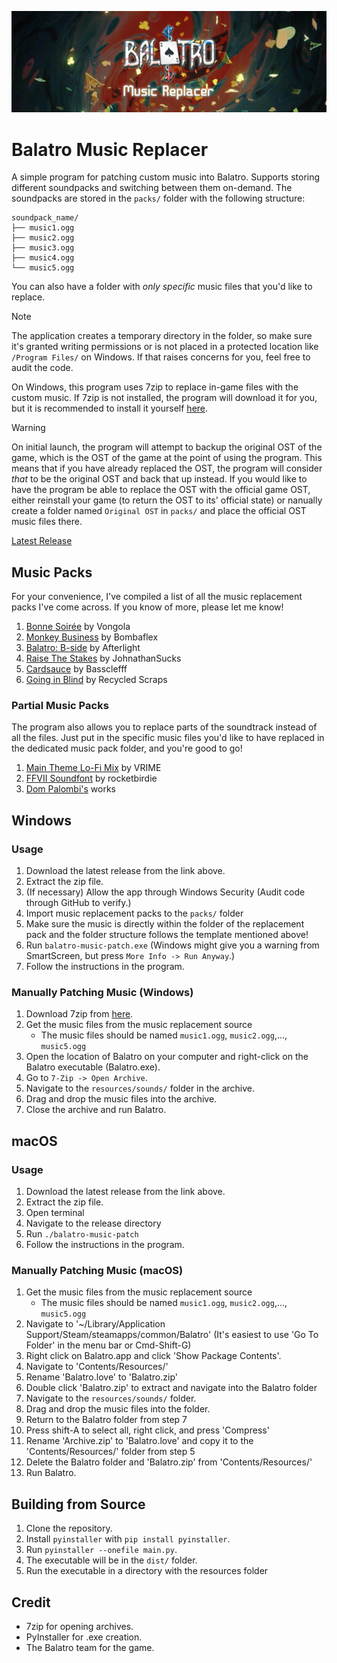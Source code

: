 ![Banner](assets/banner_balatro-music-replacer.jpg)
# Balatro Music Replacer

A simple program for patching custom music into Balatro. Supports storing
different soundpacks and switching between them on-demand. The soundpacks are stored in the `packs/` folder with the following structure:
```
soundpack_name/
├── music1.ogg
├── music2.ogg
├── music3.ogg
├── music4.ogg
└── music5.ogg
```

You can also have a folder with *only specific* music files that you'd like to
replace.

> [!NOTE]
>  The application creates a temporary directory in the folder, so make sure it's granted writing permissions or is not placed in a protected location like `/Program Files/` on Windows. If that raises concerns for you, feel free to audit the code.

On Windows, this program uses 7zip to replace in-game files with the custom music.
If 7zip is not installed, the program will download it for you, but it is
recommended to install it yourself [here](https://www.7-zip.org/).

> [!WARNING]
> On initial launch, the program will attempt to backup the original OST of the game, which is the OST of the game at the point of using the program. This means that if you have already replaced the OST, the program will consider _that_ to be the original OST and back that up instead. If you would like to have the program be able to replace the OST with the official game OST, either reinstall your game (to return the OST to its' official state) or nanually create a folder named `Original OST` in `packs/` and place the official OST music files there.

[Latest Release](https://github.com/qvattr0/balatro-music-multipatcher/releases/latest)

## Music Packs
For your convenience, I've compiled a list of all the music replacement packs I've come across. If you know of more, please let me know!

1. [Bonne Soirée](https://youtu.be/KiIXRr_GGCw) by Vongola
2. [Monkey Business](https://youtu.be/V3ps8wvrmxw) by Bombaflex
3. [Balatro: B-side](https://youtu.be/_u8tHrRMNG8) by Afterlight
4. [Raise The Stakes](https://youtu.be/p6TGmmQ_Fj4) by JohnathanSucks
5. [Cardsauce](https://youtu.be/Swe_WOWdaqQ) by Bassclefff
6. [Going in Blind](https://youtu.be/oRoLuU3vA8E) by Recycled Scraps

### Partial Music Packs
The program also allows you to replace parts of the soundtrack instead of all
the files. Just put in the specific music files you'd like to have replaced in
the dedicated music pack folder, and you're good to go!
1. [Main Theme Lo-Fi Mix](https://youtu.be/lGqeOnB0Vjg?list=PLuijNdiAVrbY19dl9MrjWfR12EJ6UgVUh) by VRIME
2. [FFVII Soundfont](https://youtu.be/p8YDa_khyKg?list=PLuijNdiAVrbY19dl9MrjWfR12EJ6UgVUh) by rocketbirdie
3. [Dom Palombi's](https://www.youtube.com/@DomPalombiMusic) works

## Windows

### Usage

1. Download the latest release from the link above.
2. Extract the zip file.
3. (If necessary) Allow the app through Windows Security
   (Audit code through GitHub to verify.)
4. Import music replacement packs to the `packs/` folder
5. Make sure the music is directly within the folder of the replacement pack and the folder structure follows the template mentioned above!
6. Run `balatro-music-patch.exe` (Windows might give you a warning from SmartScreen,
   but press `More Info -> Run Anyway`.)
7. Follow the instructions in the program.

### Manually Patching Music (Windows)

1. Download 7zip from [here](https://www.7-zip.org/download.html).
2. Get the music files from the music replacement source 
   - The music files should be named `music1.ogg`, `music2.ogg`,..., `music5.ogg`
3. Open the location of Balatro on your computer and right-click
   on the Balatro executable (Balatro.exe).
4. Go to `7-Zip -> Open Archive`.
5. Navigate to the `resources/sounds/` folder in the archive.
6. Drag and drop the music files into the archive.
7. Close the archive and run Balatro.

## macOS

### Usage

1. Download the latest release from the link above.
2. Extract the zip file.
3. Open terminal
4. Navigate to the release directory
5. Run `./balatro-music-patch`
6. Follow the instructions in the program.

### Manually Patching Music (macOS)

1. Get the music files from the music replacement source 
   - The music files should be named `music1.ogg`, `music2.ogg`,..., `music5.ogg`
2. Navigate to '~/Library/Application Support/Steam/steamapps/common/Balatro'
   (It's easiest to use 'Go To Folder' in the menu bar or Cmd-Shift-G)
3. Right click on Balatro.app and click 'Show Package Contents'.
4. Navigate to 'Contents/Resources/'
5. Rename 'Balatro.love' to 'Balatro.zip'
6. Double click 'Balatro.zip' to extract and navigate into the Balatro folder
7. Navigate to the `resources/sounds/` folder.
8. Drag and drop the music files into the folder.
9.  Return to the Balatro folder from step 7
10. Press shift-A to select all, right click, and press 'Compress'
11. Rename 'Archive.zip' to 'Balatro.love' and copy it to the
    'Contents/Resources/' folder from step 5
12. Delete the Balatro folder and 'Balatro.zip' from 'Contents/Resources/'
13. Run Balatro.

## Building from Source

1. Clone the repository.
2. Install `pyinstaller` with `pip install pyinstaller`.
3. Run `pyinstaller --onefile main.py`.
4. The executable will be in the `dist/` folder.
5. Run the executable in a directory with the resources folder

## Credit

- 7zip for opening archives.
- PyInstaller for .exe creation.
- The Balatro team for the game.
